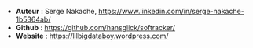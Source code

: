 
 * **Auteur** : Serge Nakache, <https://www.linkedin.com/in/serge-nakache-1b5364ab/>
 * **Github** : <https://github.com/hansglick/softracker/>
 * **Website** : <https://lilbigdataboy.wordpress.com/>
 